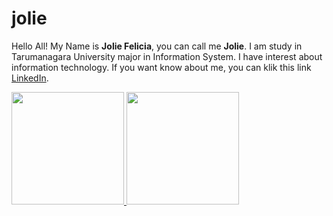 # jolie
Hello All!
My Name is **Jolie Felicia**, you can call me **Jolie**.
I am study in Tarumanagara University major in Information System.
I have interest about information technology.
If you want know about me, you can klik this link [LinkedIn](https://www.linkedin.com/in/jolie-felicia-186900218/).

<p align="left">
<a href="https://github.com/joliefelicia">
  <img height="180em" src="https://github-readme-stats-eight-theta.vercel.app/api?username=joliefelicia&show_icons=true&theme=algolia&include_all_commits=true&count_private=true"/>
  <img height="180em" src="https://github-readme-stats-eight-theta.vercel.app/api/top-langs/?username=joliefelicia&layout=compact&langs_count=8&theme=algolia"/>
</a>
</p>
